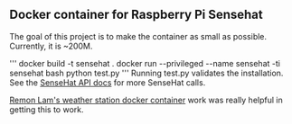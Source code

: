 ## Docker container for Raspberry Pi Sensehat

The goal of this project is to make the container as small as possible.  Currently, it is ~200M.

'''
docker build -t sensehat .
docker run --privileged --name sensehat -ti sensehat bash
python test.py
'''
Running test.py validates the installation.  See the [SenseHat API docs](https://pythonhosted.org/sense-hat/) for more SenseHat calls.

[Remon Lam's weather station docker container](https://github.com/remonlam/rpi-docker-weather/) work was really helpful in getting this to work.
